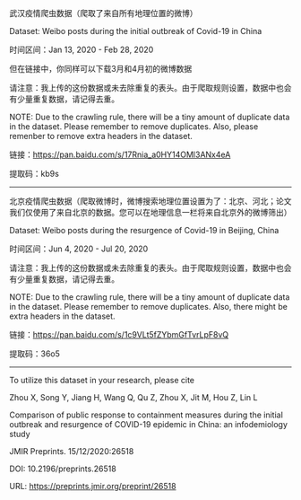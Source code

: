 武汉疫情爬虫数据（爬取了来自所有地理位置的微博）

Dataset: Weibo posts during the initial outbreak of Covid-19 in China

时间区间：Jan 13, 2020 - Feb 28, 2020

但在链接中，你同样可以下载3月和4月初的微博数据

请注意：我上传的这份数据或未去除重复的表头。由于爬取规则设置，数据中也会有少量重复数据，请记得去重。

NOTE: Due to the crawling rule, there will be a tiny amount of duplicate data in the dataset. Please remember to remove duplicates. Also, please remenber to remove extra headers in the dataset.

链接：https://pan.baidu.com/s/17Rnia_a0HY14OMl3ANx4eA 

提取码：kb9s 

------

北京疫情爬虫数据（爬取微博时，微博搜索地理位置设置为了：北京、河北；论文我们仅使用了来自北京的数据。您可以在地理信息一栏将来自北京外的微博筛出）

Dataset: Weibo posts during the resurgence of Covid-19 in Beijing, China

时间区间：Jun 4, 2020 - Jul 20, 2020

请注意：我上传的这份数据或未去除重复的表头。由于爬取规则设置，数据中也会有少量重复数据，请记得去重。

NOTE: Due to the crawling rule, there will be a tiny amount of duplicate data in the dataset. Please remember to remove duplicates. Also, there might be extra headers in the dataset.

链接：https://pan.baidu.com/s/1c9VLt5fZYbmGfTvrLpF8vQ 

提取码：36o5

------

To utilize this dataset in your research, please cite

Zhou X, Song Y, Jiang H, Wang Q, Qu Z, Zhou X, Jit M, Hou Z, Lin L

Comparison of public response to containment measures during the initial outbreak and resurgence of COVID-19 epidemic in China: an infodemiology study

JMIR Preprints. 15/12/2020:26518

DOI: 10.2196/preprints.26518

URL: https://preprints.jmir.org/preprint/26518
